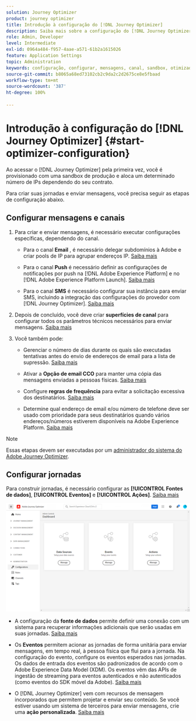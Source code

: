 ```yaml
---
solution: Journey Optimizer
product: journey optimizer
title: Introdução à configuração do [!DNL Journey Optimizer]
description: Saiba mais sobre a configuração do [!DNL Journey Optimizer]
role: Admin, Developer
level: Intermediate
exl-id: 0964a484-f957-4aae-a571-61b2a1615026
feature: Application Settings
topic: Administration
keywords: configuração, configurar, mensagens, canal, sandbox, otimizador
source-git-commit: b8065a68ed73102cb2c9da2c2d2675ce8e5fbaad
workflow-type: tm+mt
source-wordcount: '387'
ht-degree: 100%

---
```



# Introdução à configuração do [!DNL Journey Optimizer] {#start-optimizer-configuration}

Ao acessar o [!DNL Journey Optimizer] pela primeira vez, você é provisionado com uma sandbox de produção e aloca um determinado número de IPs dependendo do seu contrato.

Para criar suas jornadas e enviar mensagens, você precisa seguir as etapas de configuração abaixo.

## Configurar mensagens e canais

1. Para criar e enviar mensagens, é necessário executar configurações específicas, dependendo do canal.

   * Para o canal **Email** , é necessário delegar subdomínios à Adobe e criar pools de IP para agrupar endereços IP. [Saiba mais](../email/get-started-email-config.md)

   * Para o canal **Push** é necessário definir as configurações de notificações por push na [!DNL Adobe Experience Platform] e no [!DNL Adobe Experience Platform Launch]. [Saiba mais](../push/push-configuration.md)

   * Para o canal **SMS** é necessário configurar sua instância para enviar SMS, incluindo a integração das configurações do provedor com [!DNL Journey Optimizer]. [Saiba mais](../sms/sms-configuration.md)

1. Depois de concluído, você deve criar **superfícies de canal** para configurar todos os parâmetros técnicos necessários para enviar mensagens. [Saiba mais](channel-surfaces.md)

1. Você também pode:

   * Gerenciar o número de dias durante os quais são executadas tentativas antes do envio de endereços de email para a lista de supressão. [Saiba mais](manage-suppression-list.md)

   * Ativar a **Opção de email CCO** para manter uma cópia das mensagens enviadas a pessoas físicas. [Saiba mais](archiving-support.md#enable-bcc)

   * Configure **regras de frequência** para evitar a solicitação excessiva dos destinatários. [Saiba mais](frequency-rules.md)

   * Determine qual endereço de email e/ou número de telefone deve ser usado com prioridade para seus destinatários quando vários endereços/números estiverem disponíveis na Adobe Experience Platform. [Saiba mais](primary-email-addresses.md)

<!--* Understand the push notification flow. [Learn more](../push/push-gs.md)-->

>[!NOTE]
>
>Essas etapas devem ser executadas por um [administrador do sistema do Adobe Journey Optimizer](../start/path/administrator.md).

## Configurar jornadas

Para construir jornadas, é necessário configurar as **[!UICONTROL Fontes de dados]**, **[!UICONTROL Eventos]** e **[!UICONTROL Ações]**. [Saiba mais](about-data-sources-events-actions.md)

![](assets/admin-menu.png)

* A configuração da **fonte de dados** permite definir uma conexão com um sistema para recuperar informações adicionais que serão usadas em suas jornadas. [Saiba mais](../datasource/about-data-sources.md)

* Os **Eventos** permitem acionar as jornadas de forma unitária para enviar mensagens, em tempo real, à pessoa física que flui para a jornada. Na configuração do evento, configure os eventos esperados nas jornadas. Os dados de entrada dos eventos são padronizados de acordo com o Adobe Experience Data Model (XDM). Os eventos vêm das APIs de ingestão de streaming para eventos autenticados e não autenticados (como eventos do SDK móvel da Adobe). [Saiba mais](../event/about-events.md)

* O [!DNL Journey Optimizer] vem com recursos de mensagem incorporados que permitem projetar e enviar seu conteúdo. Se você estiver usando um sistema de terceiros para enviar mensagens, crie uma **ação personalizada**. [Saiba mais](../action/action.md)